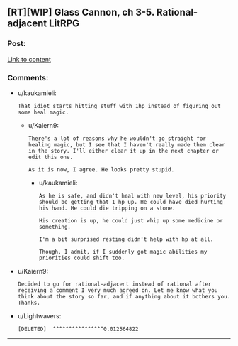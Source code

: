 ## [RT][WIP] Glass Cannon, ch 3-5. Rational-adjacent LitRPG

### Post:

[Link to content]()

### Comments:

- u/kaukamieli:
  ```
  That idiot starts hitting stuff with 1hp instead of figuring out some heal magic.
  ```

  - u/Kaiern9:
    ```
    There's a lot of reasons why he wouldn't go straight for healing magic, but I see that I haven't really made them clear in the story. I'll either clear it up in the next chapter or edit this one.

    As it is now, I agree. He looks pretty stupid.
    ```

    - u/kaukamieli:
      ```
      As he is safe, and didn't heal with new level, his priority should be getting that 1 hp up. He could have died hurting his hand. He could die tripping on a stone.

      His creation is up, he could just whip up some medicine or something.

      I'm a bit surprised resting didn't help with hp at all.

      Though, I admit, if I suddenly got magic abilities my priorities could shift too.
      ```

- u/Kaiern9:
  ```
  Decided to go for rational-adjacent instead of rational after receiving a comment I very much agreed on. Let me know what you think about the story so far, and if anything about it bothers you. Thanks.
  ```

- u/Lightwavers:
  ```
  [DELETED]  ^^^^^^^^^^^^^^^^0.012564822
  ```

---

